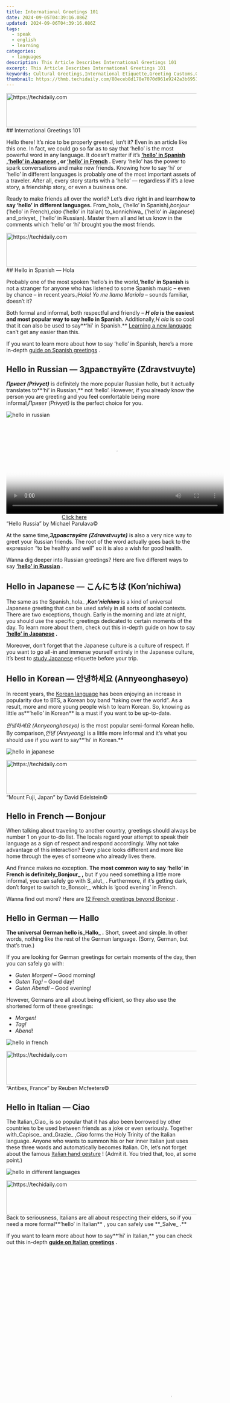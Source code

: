 ```yaml
---
title: International Greetings 101
date: 2024-09-05T04:39:16.086Z
updated: 2024-09-06T04:39:16.086Z
tags:
  - speak
  - english
  - learning
categories:
  - languages
description: This Article Describes International Greetings 101
excerpt: This Article Describes International Greetings 101
keywords: Cultural Greetings,International Etiquette,Greeting Customs,Global Greeting Practices,Multicultural Greetings,Cross-Cultural Salutations,International Communication Etiquette
thumbnail: https://thmb.techidaily.com/80eceb8d178e7070d961e9242a3b69515c63dafd8e5fc7dc88cdf6b3a3cfcace.jpg
---
```


<!-- affiliate ads begin -->
<a href="https://appsumo.8odi.net/c/5597632/2044583/7443" target="_top" id="2044583">
  <img src="//a.impactradius-go.com/display-ad/7443-2044583" border="0" alt="https://techidaily.com" width="728" height="90"/>
</a>
<img height="0" width="0" src="https://appsumo.8odi.net/i/5597632/2044583/7443" style="position:absolute;visibility:hidden;" border="0" />
<!-- affiliate ads end -->
## International Greetings 101

 Hello there! It’s nice to be properly greeted, isn’t it? Even in an article like this one. In fact, we could go so far as to say that ‘hello’ is the most powerful word in any language. It doesn’t matter if it’s **[‘hello’ in Spanish](https://shop.mondly.com/affiliate.php?ACCOUNT=ATISTUDI&AFFILIATE=108875&PATH=https://www.mondly.com?AFFILIATE=108875) ,[‘hello’ in Japanese](https://shop.mondly.com/affiliate.php?ACCOUNT=ATISTUDI&AFFILIATE=108875&PATH=https://www.mondly.com?AFFILIATE=108875) , or [‘hello’ in French](https://shop.mondly.com/affiliate.php?ACCOUNT=ATISTUDI&AFFILIATE=108875&PATH=https://www.mondly.com?AFFILIATE=108875) .** Every ‘hello’ has the power to spark conversations and make new friends. Knowing how to say ‘hi’ or ‘hello’ in different languages is probably one of the most important assets of a traveler. After all, every story starts with a ‘hello’ — regardless if it’s a love story, a friendship story, or even a business one.

 Ready to make friends all over the world? Let’s dive right in and learn**how to say ‘hello’ in different languages.** From_hola_ (’hello’ in Spanish),_bonjour_ (’hello’ in French),_ciao_ (’hello’ in Italian) to_konnichiwa_ (’hello’ in Japanese) and_privyet_ (’hello’ in Russian). Master them all and let us know in the comments which ‘hello’ or ‘hi’ brought you the most friends.

<!-- affiliate ads begin -->
<a href="https://dhgate.sjv.io/c/5597632/1186864/12108" target="_top" id="1186864">
  <img src="//a.impactradius-go.com/display-ad/12108-1186864" border="0" alt="https://techidaily.com" width="728" height="90"/>
</a>
<img height="0" width="0" src="https://dhgate.sjv.io/i/5597632/1186864/12108" style="position:absolute;visibility:hidden;" border="0" />
<!-- affiliate ads end -->
## Hello in Spanish — Hola

 Probably one of the most spoken ‘hello’s in the world,**‘hello’ in Spanish** is not a stranger for anyone who has listened to some Spanish music – even by chance – in recent years._¡Hola! Yo me llamo Mariola_ – sounds familiar, doesn’t it?

 Both formal and informal, both respectful and friendly – **_H_ _ola_ is the easiest and most popular way to say hello in Spanish.** Additionally,_H_ _ola_ is so cool that it can also be used to say**‘hi’ in Spanish.** [Learning a new language](https://app.adjust.io/5ixfg4k?campaign=blog-post-id-5996&fallback=https%3A%2F%2Fapp.mondly.com?avangate%5Fsrc=blog-post-id-5996&redirect%5Fandroid=https%3A%2F%2Fplay.google.com%2Fstore%2Fapps%2Fdetails%3Fid%3Dcom.atistudios.mondly.languages&redirect%5Fios=https%3A%2F%2Fitunes.apple.com%2Fapp%2Fid987873536&redirect%5Fmacos=https%3A%2F%2Fapp.mondly.com?avangate%5Fsrc=blog-post-id-5996) can’t get any easier than this.

 If you want to learn more about how to say ‘hello’ in Spanish, here’s a more in-depth [guide on Spanish greetings](https://shop.mondly.com/affiliate.php?ACCOUNT=ATISTUDI&AFFILIATE=108875&PATH=https://www.mondly.com?AFFILIATE=108875) .

## Hello in Russian — Здравствуйте (Zdravstvuyte)

**_Привет (Privyet)_** is definitely the more popular Russian hello, but it actually translates to**‘hi’ in Russian,** not ‘hello’. However, if you already know the person you are greeting and you feel comfortable being more informal,_Привет (Privyet)_ is the perfect choice for you.

![hello in russian](https://edge.mondly.com/blog/wp-content/uploads/2021/06/hello-in-russian-960x640.jpg "How To Say &Quot;Hello&Quot; In Different Languages 2")

<!-- affiliate ads begin -->
<span id="1983549">
					<video width="576" height="240" style="cursor:pointer"
           poster="//a.impactradius-go.com/display-clicktoplayimage/1983549.png"
           onclick="if(!this.playClicked){this.play();this.setAttribute('controls',true);this.playClicked=true;}">
	   <source src="//a.impactradius-go.com/display-ad/22993-1983549">
	   <img src="//a.impactradius-go.com/display-clicktoplayimage/1983549.png" style="border: none; height: 100%; width: 100%; object-fit: contain">
	</video>
	<div style="width:360px;text-align:center"><a href="javascript:window.open(decodeURIComponent('https%3A%2F%2Fhomestyler.sjv.io%2Fc%2F5597632%2F1983549%2F22993'), '_blank');void(0);">Click here</a></div>
</span>
<img height="0" width="0" src="https://imp.pxf.io/i/5597632/1983549/22993" style="position:absolute;visibility:hidden;" border="0" />
<!-- affiliate ads end -->
 “Hello Russia” by Michael Parulava©

 At the same time,**_Здравствуйте (Zdravstvuyte)_** is also a very nice way to greet your Russian friends. The root of the word actually goes back to the expression “to be healthy and well” so it is also a wish for good health.

 Wanna dig deeper into Russian greetings? Here are five different ways to say [**‘hello’ in Russian**](https://shop.mondly.com/affiliate.php?ACCOUNT=ATISTUDI&AFFILIATE=108875&PATH=https://www.mondly.com?AFFILIATE=108875) .

## Hello in Japanese — こんにちは (Kon’nichiwa)

 The same as the Spanish_hola_ ,**_Kon’nichiwa_** is a kind of universal Japanese greeting that can be used safely in all sorts of social contexts. There are two exceptions, though. Early in the morning and late at night, you should use the specific greetings dedicated to certain moments of the day. To learn more about them, check out this in-depth guide on how to say **[‘hello’ in Japanese](https://shop.mondly.com/affiliate.php?ACCOUNT=ATISTUDI&AFFILIATE=108875&PATH=https://www.mondly.com?AFFILIATE=108875) .**

 Moreover, don’t forget that the Japanese culture is a culture of respect. If you want to go all-in and immerse yourself entirely in the Japanese culture, it’s best to [study Japanese](https://shop.mondly.com/affiliate.php?ACCOUNT=ATISTUDI&AFFILIATE=108875&PATH=https://www.mondly.com?AFFILIATE=108875) etiquette before your trip.

## Hello in Korean — 안녕하세요 (Annyeonghaseyo)

 In recent years, the [Korean language](https://shop.mondly.com/affiliate.php?ACCOUNT=ATISTUDI&AFFILIATE=108875&PATH=https://www.mondly.com?AFFILIATE=108875) has been enjoying an increase in popularity due to BTS, a Korean boy band “taking over the world”. As a result, more and more young people wish to learn Korean. So, knowing as little as**‘hello’ in Korean** is a must if you want to be up-to-date.

_안녕하세요 (Annyeonghaseyo)_ is the most popular semi-formal Korean hello. By comparison,_안녕 (Annyeong)_ is a little more informal and it’s what you should use if you want to say**‘hi’ in Korean.**

![hello in japanese](https://edge.mondly.com/blog/wp-content/uploads/2021/06/hello-in-japanese-960x640.jpg "How To Say &Quot;Hello&Quot; In Different Languages 3")

<!-- affiliate ads begin -->
<a href="https://aligracehair.sjv.io/c/5597632/1959778/19272" target="_top" id="1959778">
  <img src="//a.impactradius-go.com/display-ad/19272-1959778" border="0" alt="https://techidaily.com" width="728" height="90"/>
</a>
<img height="0" width="0" src="https://aligracehair.sjv.io/i/5597632/1959778/19272" style="position:absolute;visibility:hidden;" border="0" />
<!-- affiliate ads end -->
 “Mount Fuji, Japan” by David Edelstein©

## Hello in French — Bonjour

 When talking about traveling to another country, greetings should always be number 1 on your to-do list. The locals regard your attempt to speak their language as a sign of respect and respond accordingly. Why not take advantage of this interaction? Every place looks different and more like home through the eyes of someone who already lives there.

 And France makes no exception. **The most common way to say ‘hello’ in French is definitely_Bonjour_ ,** but if you need something a little more informal, you can safely go with S_alut_ . Furthermore, if it’s getting dark, don’t forget to switch to_Bonsoir,_ which is ‘good evening’ in French.

 Wanna find out more? Here are [12 French greetings beyond Bonjour](https://shop.mondly.com/affiliate.php?ACCOUNT=ATISTUDI&AFFILIATE=108875&PATH=https://www.mondly.com?AFFILIATE=108875) .

## Hello in German — Hallo

 **The universal German hello is_Hallo_ .** Short, sweet and simple. In other words, nothing like the rest of the German language. (Sorry, German, but that’s true.)

 If you are looking for German greetings for certain moments of the day, then you can safely go with:

* _Guten Morgen!_ – Good morning!
* _Guten Tag!_ – Good day!
* _Guten Abend!_ – Good evening!

 However, Germans are all about being efficient, so they also use the shortened form of these greetings:

* _Morgen!_
* _Tag!_
* _Abend!_

![hello in french](https://edge.mondly.com/blog/wp-content/uploads/2021/06/hello-in-french-960x640.jpg "How To Say &Quot;Hello&Quot; In Different Languages 4")

<!-- affiliate ads begin -->
<a href="https://appsumo.8odi.net/c/5597632/2100534/7443" target="_top" id="2100534">
  <img src="//a.impactradius-go.com/display-ad/7443-2100534" border="0" alt="https://techidaily.com" width="728" height="90"/>
</a>
<img height="0" width="0" src="https://appsumo.8odi.net/i/5597632/2100534/7443" style="position:absolute;visibility:hidden;" border="0" />
<!-- affiliate ads end -->
 “Antibes, France” by Reuben Mcfeeters©

## Hello in Italian — Ciao

 The Italian_Ciao_ is so popular that it has also been borrowed by other countries to be used between friends as a joke or even seriously. Together with_Capisce_ and_Grazie_ ,_Ciao_ forms the Holy Trinity of the Italian language. Anyone who wants to summon his or her inner Italian just uses these three words and automatically becomes Italian. Oh, let’s not forget about the famous [Italian hand gesture](https://shop.mondly.com/affiliate.php?ACCOUNT=ATISTUDI&AFFILIATE=108875&PATH=https://www.mondly.com?AFFILIATE=108875) ! (Admit it. You tried that, too, at some point.)

![hello in different languages](https://media.giphy.com/media/DqZKCC1rRht8FmnKbv/giphy.gif "How To Say &Quot;Hello&Quot; In Different Languages 5")

<!-- affiliate ads begin -->
<a href="https://jalbum-affiliate-program.sjv.io/c/5597632/1838960/17916" target="_top" id="1838960">
  <img src="//a.impactradius-go.com/display-ad/17916-1838960" border="0" alt="https://techidaily.com" width="728" height="90"/>
</a>
<img height="0" width="0" src="https://jalbum-affiliate-program.sjv.io/i/5597632/1838960/17916" style="position:absolute;visibility:hidden;" border="0" />
<!-- affiliate ads end -->
 Back to seriousness, Italians are all about respecting their elders, so if you need a more formal**‘hello’ in Italian** , you can safely use **_Salve_ .**

 If you want to learn more about how to say**‘hi’ in Italian,** you can check out this in-depth **[guide on Italian greetings](https://shop.mondly.com/affiliate.php?ACCOUNT=ATISTUDI&AFFILIATE=108875&PATH=https://www.mondly.com?AFFILIATE=108875) .**

<!-- affiliate ads begin -->
<span id="1484963">
					<video width="864" height="864" style="cursor:pointer"
           poster="//a.impactradius-go.com/display-clicktoplayimage/1484963.png"
           onclick="if(!this.playClicked){this.play();this.setAttribute('controls',true);this.playClicked=true;}">
	   <source src="//a.impactradius-go.com/display-ad/16446-1484963">
	   <img src="//a.impactradius-go.com/display-clicktoplayimage/1484963.png" style="border: none; height: 100%; width: 100%; object-fit: contain">
	</video>
	<div style="width:540px;text-align:center"><a href="javascript:window.open(decodeURIComponent('https%3A%2F%2Flaganoo.pxf.io%2Fc%2F5597632%2F1484963%2F16446'), '_blank');void(0);">Click here</a></div>
</span>
<img height="0" width="0" src="https://imp.pxf.io/i/5597632/1484963/16446" style="position:absolute;visibility:hidden;" border="0" />
<!-- affiliate ads end -->
## Hello in Chinese — 你好 (Nǐ hǎo)

 The Chinese language is just as rich in greetings as any other language, but the most popular way to say**‘hello’ in Chinese** is definitely**你好 (Nǐ hǎo).** And when we say ‘popular’, it’s 1 billion people popular because, as you probably already know, Chinese is the [most spoken language](https://shop.mondly.com/affiliate.php?ACCOUNT=ATISTUDI&AFFILIATE=108875&PATH=https://www.mondly.com?AFFILIATE=108875) in the world by the total number of native speakers.

 Of course, like in many other languages, this is not the only way to say ‘hello’ in Chinese. To find out what are other ways to say ‘hi’ in Chinese, here’s an [in-depth guide on](https://shop.mondly.com/affiliate.php?ACCOUNT=ATISTUDI&AFFILIATE=108875&PATH=https://www.mondly.com?AFFILIATE=108875) **Chinese greetings.**

## Hello in Portuguese — Olá

**_Olá_ or_Oi_ ?** What’s your Portuguese hello of choice?

_Olá_ , just like the Spanish_Hola_ , is suitable for any situation regardless of the person you are addressing._Oi_ , on the other hand, is how you can say**‘hi’ in Portuguese** and it is very informal and friendly. Careful though. While it is one of the most common ways to greet your friends in Brazil, people from Portugal don’t use it as much.

 To learn more about Portuguese greetings, check out our guide on how to say [**‘** **hello’ in Portuguese**](https://shop.mondly.com/affiliate.php?ACCOUNT=ATISTUDI&AFFILIATE=108875&PATH=https://www.mondly.com?AFFILIATE=108875) .

## Hello in different languages

 Now that we’ve properly covered some of the most spoken languages in the world let’s move on to the real gold mine of**‘hello’ in different languages.** From ‘hello’ in Arabic to ‘hello’ in Catalan and even Latin, you’ll find them all here. Besides, if you want to hear them in action in real conversations, spoken by fluent speakers, you can always get Mondly. Just choose the language you always wanted to speak, and you can be conversational from day 1.

![hello in spanish](https://edge.mondly.com/blog/wp-content/uploads/2021/06/hello-in-spanish-960x640.jpg "How To Say &Quot;Hello&Quot; In Different Languages 6")

<!-- affiliate ads begin -->
<a href="https://aligracehair.sjv.io/c/5597632/1918666/19272" target="_top" id="1918666">
  <img src="//a.impactradius-go.com/display-ad/19272-1918666" border="0" alt="https://techidaily.com" width="728" height="90"/>
</a>
<img height="0" width="0" src="https://aligracehair.sjv.io/i/5597632/1918666/19272" style="position:absolute;visibility:hidden;" border="0" />
<!-- affiliate ads end -->
 “Hello” by Octavian Dan©

 These next greetings are a mixture of formal and informal. Don’t worry, though! This kind of ‘hello’ is the best choice for most social interactions regardless of the person you are addressing because it is somehow formal but also friendly. Just what you need when traveling abroad!

 How to say hello in different languages

| Hello in Afrikaans                                                                                                       | Hallo               |
| ------------------------------------------------------------------------------------------------------------------------ | ------------------- |
| Hello in Arabic                                                                                                          | مرحبًا (Marhaban)   |
| Hello in Bulgarian                                                                                                       | Здравей (Zdravey)   |
| Hello in Bengali                                                                                                         | হ্যালো। (Hello)     |
| Hello in Catalan                                                                                                         | Hola                |
| Hello in Czech                                                                                                           | Dobrý den           |
| Hello in Danish                                                                                                          | Hej                 |
| Hello in Greek                                                                                                           | Καλημέρα (Kalēméra) |
| Hello in Farsi                                                                                                           | سلام (Salaam)       |
| Hello in Finnish                                                                                                         | Hei                 |
| Hello in Hebrew                                                                                                          | שלום (Shalom)       |
| Hello in Hindi                                                                                                           | नमस्ते। (Namaste)   |
| [Hello in Croatian](https://shop.mondly.com/affiliate.php?ACCOUNT=ATISTUDI&AFFILIATE=108875&PATH=https://www.mondly.com?AFFILIATE=108875) | Bok                 |
| Hello in Hungarian                                                                                                       | Jó napot            |
| Hello in Indonesian                                                                                                      | Halo                |
| Hello in Latin                                                                                                           | Salve               |
| Hello in Lithuanian                                                                                                      | Laba diena          |
| Hello in Latvian                                                                                                         | Sveiks              |
| Hello in Norwegian                                                                                                       | Hei                 |
| Hello in Dutch                                                                                                           | Hallo               |
| Hello in Polish                                                                                                          | Dzień dobry         |
| Hello in Romanian                                                                                                        | Bună                |
| Hello in Slovak                                                                                                          | Ahoj                |
| Hello in Swedish                                                                                                         | Hej                 |
| Hello in Thai                                                                                                            | สวัสดี (Sà-wàt-dee) |
| Hello in Tagalog                                                                                                         | Helo                |
| Hello in Turkish                                                                                                         | Merhaba             |
| Hello in Ukrainian                                                                                                       | Вітаю (Vitayu)      |
| Hello in Urdu                                                                                                            | سلام (Salam)        |
| Hello in Vietnamese                                                                                                      | Chào chị            |

* [Download Mondly](https://www.facebook.com/sharer/sharer.php?u=https%3A%2F%2Fwww.mondly.com%2Fblog%2Fhello-in-spanish-russian-japanese%2F&t=How+to+Say+%5C%26%23039%3BHello%5C%26%23039%3B+in+Different+Languages "Share on Facebook")
* [Download Mondly](https://shop.mondly.com/affiliate.php?ACCOUNT=ATISTUDI&AFFILIATE=108875&PATH=https://www.mondly.com?AFFILIATE=108875)

---

#### From 0 to conversational in just 10 minutes a day

 Do you want to speak Spanish fluently fast? Or maybe Japanese? Get Mondly, the award-winning language learning app that will help you speak up to 41 languages in just 10 minutes a day.

 It can be really tricky to [learn a new language](https://shop.mondly.com/affiliate.php?ACCOUNT=ATISTUDI&AFFILIATE=108875&PATH=https://www.mondly.com?AFFILIATE=108875) if you don’t actively live in a country where it is spoken. But with Mondly, you’ll have access to a fast and highly efficient learning method that allows you to learn languages naturally with practical topics, bite-sized lessons and real-life conversations.

 Start using Mondly for free on your computer or download the app and learn Spanish, French, German and more anytime, anywhere.

[Get Mondly now](https://adjt.mondly.com/5ixfg4k?campaign=blog-post-id-5996&fallback=https%3A%2F%2Fapp.mondly.com%3Futm%5Fmedium%3Dblog%5Fblog-post-id-5996%26utm%5Fsource%3Dblog-post-id-5996&redirect%5Fmacos=https%3A%2F%2Fapp.mondly.com%3Futm%5Fmedium%3Dblog%5Fblog-post-id-5996%26utm%5Fsource%3Dblog-post-id-5996&redirect%5Fandroid=https%3A%2F%2Fplay.google.com%2Fstore%2Fapps%2Fdetails%3Fid%3Dcom.atistudios.mondly.languages%3Futm%5Fmedium%3Dblog%5Fblog-post-id-5996%26utm%5Fsource%3Dblog-post-id-5996&redirect%5Fios=https%3A%2F%2Fapps.apple.com%2Fapp%2Fapple-store%2Fid987873536%3Fpt%3D78954800%26ct%3Dblog-post-id-5996%26mt%3D8 "Get Mondly now")

<ins class="adsbygoogle"
     style="display:block"
     data-ad-format="autorelaxed"
     data-ad-client="ca-pub-7571918770474297"
     data-ad-slot="1223367746"></ins>



<ins class="adsbygoogle"
     style="display:block"
     data-ad-client="ca-pub-7571918770474297"
     data-ad-slot="8358498916"
     data-ad-format="auto"
     data-full-width-responsive="true"></ins>

<span class="atpl-alsoreadstyle">Also read:</span>
<div><ul>
<li><a href="https://facebook-video-share.techidaily.com/new-leading-intro-apps-for-budding-creators-iphoneandroid/"><u>[New] Leading Intro Apps for Budding Creators (iPhone/Android)</u></a></li>
<li><a href="https://fox-hovers.techidaily.com/new-premium-video-quality-top-cameras-of-the-year-2024/"><u>[New] Premium Video Quality  Top Cameras of the Year 2024</u></a></li>
<li><a href="https://facebook-video-recording.techidaily.com/new-the-anticipated-shifts-in-social-media-marketing-fb-ad-trends-of-24/"><u>[New] The Anticipated Shifts in Social Media Marketing  FB Ad Trends of '24</u></a></li>
<li><a href="https://facebook-video-recording.techidaily.com/updated-in-2024-mastering-xbox-livestreaming-on-facebook-platform/"><u>[Updated] In 2024, Mastering Xbox Livestreaming on Facebook Platform</u></a></li>
<li><a href="https://some-knowledge.techidaily.com/updated-innovating-beyond-boundaries-revitalizing-vr-content/"><u>[Updated] Innovating Beyond Boundaries  Revitalizing VR Content</u></a></li>
<li><a href="https://visual-screen-recording.techidaily.com/updated-professional-tactics-for-youtube-video-logging-for-2024/"><u>[Updated] Professional Tactics for YouTube Video Logging for 2024</u></a></li>
<li><a href="https://some-guidance.techidaily.com/2024-approved-gold-standard-of-livestream-performances/"><u>2024 Approved  Gold Standard of Livestream Performances</u></a></li>
<li><a href="https://instagram-videos.techidaily.com/control-over-your-ig-content-exposure-for-2024/"><u>Control Over Your IG Content Exposure for 2024</u></a></li>
<li><a href="https://win-howtos.techidaily.com/effective-fixes-to-restore-your-windows-groovy-11-taskbar-functionality-when-it-freezes/"><u>Effective Fixes to Restore Your Windows Groovy 11 Taskbar Functionality When It Freezes</u></a></li>
<li><a href="https://mondly-stories.techidaily.com/glad-grev-grev-till-sverige/"><u>Glad Grev: Grev Till Sverige</u></a></li>
<li><a href="https://mondly-stories.techidaily.com/global-dialect-dashboard-simplest-languages-overview/"><u>Global Dialect Dashboard: Simplest Languages Overview</u></a></li>
<li><a href="https://fake-location.techidaily.com/how-to-sharefake-gps-on-uber-for-oppo-reno-10-proplus-5g-drfone-by-drfone-virtual-android/"><u>How to share/fake gps on Uber for Oppo Reno 10 Pro+ 5G | Dr.fone</u></a></li>
<li><a href="https://mondly-stories.techidaily.com/i-numeri-italiani-da-1-al-prolungamento-a-mille/"><u>I Numeri Italiani: Da 1 Al Prolungamento a Mille</u></a></li>
<li><a href="https://bypass-frp.techidaily.com/in-2024-frp-hijacker-by-hagard-download-and-bypass-your-realme-gt-5-pro-frp-locks-by-drfone-android/"><u>In 2024, FRP Hijacker by Hagard Download and Bypass your Realme GT 5 Pro FRP Locks</u></a></li>
<li><a href="https://android-location-track.techidaily.com/in-2024-top-10-telegram-spy-tools-on-oneplus-nord-3-5g-for-parents-drfone-by-drfone-virtual-android/"><u>In 2024, Top 10 Telegram Spy Tools On OnePlus Nord 3 5G for Parents | Dr.fone</u></a></li>
<li><a href="https://ios-unlock.techidaily.com/in-2024-unlock-iphone-15-pro-without-passcode-easily-by-drfone-ios/"><u>In 2024, Unlock iPhone 15 Pro Without Passcode Easily</u></a></li>
<li><a href="https://mondly-stories.techidaily.com/ingenious-methods-for-quick-linguistic-growth/"><u>Ingenious Methods for Quick Linguistic Growth</u></a></li>
<li><a href="https://mondly-stories.techidaily.com/interacting-across-ages-strategies-for-age-diverse-dialogue/"><u>Interacting Across Ages: Strategies for Age-Diverse Dialogue</u></a></li>
<li><a href="https://mondly-stories.techidaily.com/interlingual-exploration-turkey-and-korea/"><u>Interlingual Exploration: Turkey & Korea</u></a></li>
<li><a href="https://mondly-stories.techidaily.com/learning-collaboration-at-bett-a-gathering-of-educators/"><u>Learning Collaboration at BETT: A Gathering of Educators</u></a></li>
<li><a href="https://mondly-stories.techidaily.com/lifetime-mondly-exclusive-at-no-cost/"><u>Lifetime Mondly Exclusive at No Cost</u></a></li>
<li><a href="https://mondly-stories.techidaily.com/linguistic-adventures-via-mondlys-augmented-realities/"><u>Linguistic Adventures via Mondly's Augmented Realities</u></a></li>
<li><a href="https://mondly-stories.techidaily.com/melodic-methodology-accelerating-language-skills-with-songs/"><u>Melodic Methodology: Accelerating Language Skills with Songs</u></a></li>
<li><a href="https://mondly-stories.techidaily.com/mondly-co-op-with-pearson-education-network/"><u>Mondly Co-Op with Pearson Education Network</u></a></li>
<li><a href="https://mondly-stories.techidaily.com/mondly-supports-millions-in-language-mastery/"><u>Mondly Supports Millions in Language Mastery</u></a></li>
<li><a href="https://mondly-stories.techidaily.com/multilingual-marvels-turkish-korean-nexus/"><u>Multilingual Marvels: Turkish-Korean Nexus</u></a></li>
<li><a href="https://mondly-stories.techidaily.com/pearson-upgrades-gsl-embraces-mondly-for-perfection/"><u>Pearson Upgrades GSL, Embraces Mondly for Perfection</u></a></li>
<li><a href="https://mondly-stories.techidaily.com/quick-start-mastering-latvian-in-daily-doses/"><u>Quick Start: Mastering Latvian in Daily Doses</u></a></li>
<li><a href="https://mondly-stories.techidaily.com/revolutionize-language-learning-8-impactful-reasons-to-study-hindi-with-mondly/"><u>Revolutionize Language Learning: 8 Impactful Reasons to Study Hindi with Mondly!</u></a></li>
<li><a href="https://mondly-stories.techidaily.com/spanish-and-portuguese-a-comparative-analysis/"><u>Spanish and Portuguese: A Comparative Analysis</u></a></li>
<li><a href="https://mondly-stories.techidaily.com/students-benefit-from-mondlys-tech-upgrade-with-apple/"><u>Students Benefit From Mondly's Tech Upgrade with Apple</u></a></li>
<li><a href="https://mondly-stories.techidaily.com/team-enhancement-through-multilingual-software-exploration/"><u>Team Enhancement Through Multilingual Software Exploration</u></a></li>
<li><a href="https://mondly-stories.techidaily.com/the-complete-japanese-greeting-handbook/"><u>The Complete Japanese Greeting Handbook</u></a></li>
<li><a href="https://mondly-stories.techidaily.com/the-language-lifeline-essential-russian-terms-for-tourists/"><u>The Language Lifeline: Essential Russian Terms For Tourists</u></a></li>
<li><a href="https://mondly-stories.techidaily.com/through-language-unity-mondly-forges-new-ties-with-ukrainians-free-of-charge/"><u>Through Language, Unity – Mondly Forges New Ties with Ukrainians Free of Charge</u></a></li>
<li><a href="https://android-location-track.techidaily.com/top-5-car-locator-apps-for-itel-s23plus-drfone-by-drfone-virtual-android/"><u>Top 5 Car Locator Apps for Itel S23+ | Dr.fone</u></a></li>
<li><a href="https://mondly-stories.techidaily.com/unlock-fluency-top-3-app-based-linguistic-advancement-platforms/"><u>Unlock Fluency: Top 3 App-Based Linguistic Advancement Platforms</u></a></li>
<li><a href="https://mondly-stories.techidaily.com/voice-translation-revolution-oculus-quest-and-mondly-unite/"><u>Voice Translation Revolution: Oculus Quest and Mondly Unite</u></a></li>
<li><a href="https://mondly-stories.techidaily.com/voicing-german-vibes-a-list-of-the-best-25-phrases-to-learn/"><u>Voicing German Vibes: A List of the Best 25 Phrases to Learn</u></a></li>
<li><a href="https://mondly-stories.techidaily.com/why-learn-croatian-discover-these-7-remarkable-advantages-immediately/"><u>Why Learn Croatian? Discover These 7 Remarkable Advantages Immediately</u></a></li>
<li><a href="https://mondly-stories.techidaily.com/world-english-waveforms-australian-twang-vs-southern-us-drawl/"><u>World English Waveforms: Australian Twang Vs. Southern U.S. Drawl</u></a></li>
<li><a href="https://mondly-stories.techidaily.com/zap-up-your-skills-speed-up-slovak-learning-with-micro-lessons/"><u>Zap Up Your Skills: Speed up Slovak Learning with Micro Lessons</u></a></li>
</ul></div>
